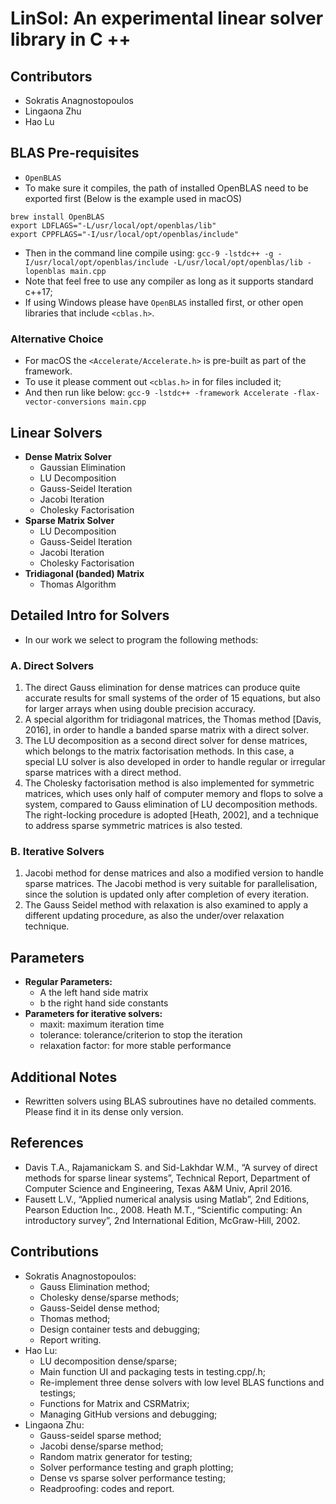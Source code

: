 # LinSol: An experimental linear solver library in C ++

## Contributors
* Sokratis Anagnostopoulos
* Lingaona Zhu
* Hao Lu

## BLAS Pre-requisites
* ```OpenBLAS```
* To make sure it compiles, the path of installed OpenBLAS need to be exported first (Below is the example used in macOS)
```
brew install OpenBLAS
export LDFLAGS="-L/usr/local/opt/openblas/lib"
export CPPFLAGS="-I/usr/local/opt/openblas/include"
```
* Then in the command line compile using: 
```gcc-9 -lstdc++ -g -I/usr/local/opt/openblas/include -L/usr/local/opt/openblas/lib -lopenblas main.cpp```
* Note that feel free to use any compiler as long as it supports standard c++17;
* If using Windows please have ```OpenBLAS``` installed first, or other open libraries that include ```<cblas.h>```.
### Alternative Choice
* For macOS the ```<Accelerate/Accelerate.h>``` is pre-built as part of the framework. 
* To use it please comment out ```<cblas.h>``` in for files included it;
* And then run like below:
```gcc-9 -lstdc++ -framework Accelerate -flax-vector-conversions main.cpp ```

## Linear Solvers
* **Dense Matrix Solver**
	* Gaussian Elimination
	* LU Decomposition
	* Gauss-Seidel Iteration
	* Jacobi Iteration
	* Cholesky Factorisation
* **Sparse Matrix Solver**
	* LU Decomposition
	* Gauss-Seidel Iteration
	* Jacobi Iteration
	* Cholesky Factorisation
* **Tridiagonal (banded) Matrix**
	* Thomas Algorithm
	
## Detailed Intro for Solvers
* In our work we select to program the following methods:
### A. Direct Solvers
1. The direct Gauss elimination for dense matrices can produce quite accurate results for small systems of the order of 15 equations, but also for larger arrays when using double precision accuracy.
2. A special algorithm for tridiagonal matrices, the Thomas method [Davis, 2016], in order to handle a banded sparse matrix with a direct solver. 
3. The LU decomposition as a second direct solver for dense matrices, which belongs to the matrix factorisation methods. In this case, a special LU solver is also developed in order to handle regular or irregular sparse matrices with a direct method.
4. The Cholesky factorisation method is also implemented for symmetric matrices, which uses only half of computer memory and flops to solve a system, compared to Gauss elimination of LU decomposition methods. The right-locking procedure is adopted [Heath, 2002], and a technique to address sparse symmetric matrices is also tested.


### B. Iterative Solvers
1. Jacobi method for dense matrices and also a modified version to handle sparse matrices. The Jacobi method is very suitable for parallelisation, since the solution is updated only after completion of every iteration.
2. The Gauss Seidel method with relaxation is also examined to apply a different updating procedure, as also the under/over relaxation technique.

## Parameters
* **Regular Parameters:**
	* A the left hand side matrix
	* b the right hand side constants
* **Parameters for iterative solvers:**
	* maxit: maximum iteration time
	* tolerance: tolerance/criterion to stop the iteration
	* relaxation factor: for more stable performance

## Additional Notes
* Rewritten solvers using BLAS subroutines have no detailed comments. Please find it in its dense only version.

## References

* Davis T.A., Rajamanickam S. and Sid-Lakhdar W.M., “A survey of direct methods for sparse linear systems”, Technical Report, Department of Computer Science and Engineering, Texas A&M Univ, April 2016.
* Fausett L.V., “Applied numerical analysis using Matlab”, 2nd Editions, Pearson Eduction Inc., 2008.
Heath M.T., “Scientific computing: An introductory survey”, 2nd International Edition, McGraw-Hill, 2002.

## Contributions
* Sokratis Anagnostopoulos:
	* Gauss Elimination method;
	* Cholesky dense/sparse methods; 
	* Gauss-Seidel dense method;
	* Thomas method; 
	* Design container tests and debugging;
	* Report writing.
* Hao Lu: 
	* LU decomposition dense/sparse; 
	* Main function UI and packaging tests in testing.cpp/.h; 
	* Re-implement three dense solvers with low level BLAS functions and testings;
	* Functions for Matrix and CSRMatrix;
	* Managing GitHub versions and debugging;
* Lingaona Zhu:
	* Gauss-seidel sparse method; 
	* Jacobi dense/sparse method;
	* Random matrix generator for testing;
	* Solver performance testing and graph plotting; 
	* Dense vs sparse solver performance testing;
	* Readproofing: codes and report.
